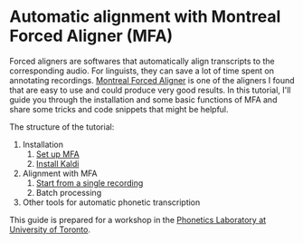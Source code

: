 # Automatic alignment with Montreal Forced Aligner (MFA)

 Forced aligners are softwares that automatically align transcripts to the corresponding audio. For linguists, they can save a lot of time spent on annotating recordings. [Montreal Forced Aligner](https://montreal-forced-aligner.readthedocs.io/en/latest/introduction.html) is one of the aligners I found that are easy to use and could produce very good results. In this tutorial, I'll guide you through the installation and some basic functions of MFA and share some tricks and code snippets that might be helpful.

The structure of the tutorial:
1. Installation
	1. [Set up MFA](Set_up_MFA.md)
	2. [Install Kaldi](Install_Kaldi.md)
2. Alignment with MFA
	1. [Start from a single recording](Start_from_a_single_recording.md)
	2. Batch processing
3. Other tools for automatic phonetic transcription

This guide is prepared for a workshop in the [Phonetics Laboratory at University of Toronto](http://www.utphonetics.ca).
